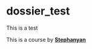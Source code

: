 # dossier_test
This is a test

This is a course by **[Stephanyan]**

[Stephanyan]: http://github.com/stephanyan
